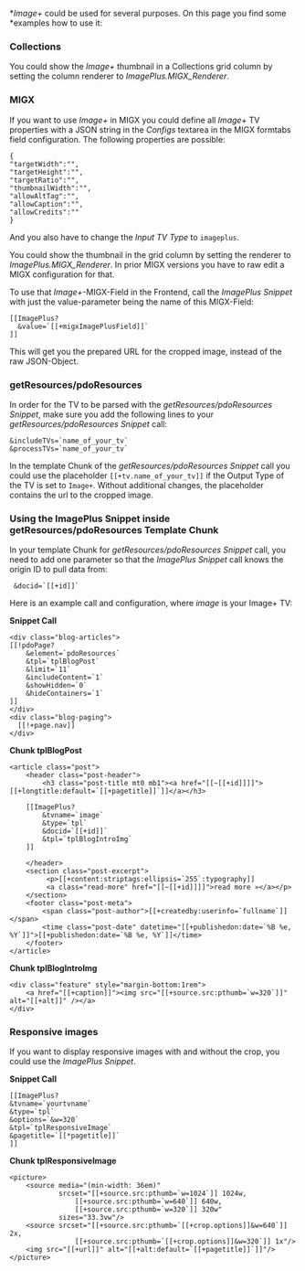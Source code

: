 **Image+* could be used for several purposes. On this page you find some
*examples how to use it:

### Collections

You could show the *Image+* thumbnail in a Collections grid column by setting
the column renderer to *ImagePlus.MIGX_Renderer*.

### MIGX

If you want to use *Image+* in MIGX you could define all *Image+* TV properties
with a JSON string in the *Configs* textarea in the MIGX formtabs field
configuration. The following properties are possible:

```
{
"targetWidth":"",
"targetHeight":"",
"targetRatio":"",
"thumbnailWidth":"",
"allowAltTag":"",
"allowCaption":"",
"allowCredits":""
}
```

And you also have to change the *Input TV Type* to `imageplus`.

You could show the thumbnail in the grid column by setting the renderer to
*ImagePlus.MIGX_Renderer*. In prior MIGX versions you have to raw edit a MIGX
configuration for that.

To use that *Image+*-MIGX-Field in the Frontend, call the *ImagePlus Snippet*
with just the value-parameter being the name of this MIGX-Field:

```
[[ImagePlus? 
  &value=`[[+migxImagePlusField]]`
]]
```

This will get you the prepared URL for the cropped image, instead of the raw
JSON-Object.

### getResources/pdoResources

In order for the TV to be parsed with the *getResources/pdoResources Snippet*,
make sure you add the following lines to your *getResources/pdoResources
Snippet* call:

```
&includeTVs=`name_of_your_tv`
&processTVs=`name_of_your_tv`
```

In the template Chunk of the *getResources/pdoResources Snippet* call you
could use the placeholder `[[+tv.name_of_your_tv]]` if the Output Type of the TV
is set to `Image+`. Without additional changes, the placeholder contains the url
to the cropped image.

### Using the ImagePlus Snippet inside getResources/pdoResources Template Chunk

In your template Chunk for *getResources/pdoResources Snippet* call, you need
to add one parameter so that the *ImagePlus Snippet* call knows the origin ID to
pull data from:

```
 &docid=`[[+id]]`
```

Here is an example call and configuration, where *image* is your Image+ TV:

**Snippet Call**
```
<div class="blog-articles">
[[!pdoPage?
    &element=`pdoResources`
    &tpl=`tplBlogPost`
    &limit=`11`
    &includeContent=`1`
    &showHidden=`0`
    &hideContainers=`1`
]]
</div>
<div class="blog-paging">
  [[!+page.nav]]
</div>
```

**Chunk tplBlogPost**

```
<article class="post">
    <header class="post-header">
        <h3 class="post-title mt0 mb1"><a href="[[~[[+id]]]]">[[+longtitle:default=`[[+pagetitle]]`]]</a></h3>

    [[ImagePlus? 
        &tvname=`image` 
        &type=`tpl` 
        &docid=`[[+id]]`
        &tpl=`tplBlogIntroImg`
    ]] 

    </header>
    <section class="post-excerpt">
         <p>[[+content:striptags:ellipsis=`255`:typography]]
         <a class="read-more" href="[[~[[+id]]]]">read more »</a></p>
    </section>
    <footer class="post-meta">
        <span class="post-author">[[+createdby:userinfo=`fullname`]]</span>
        <time class="post-date" datetime="[[+publishedon:date=`%B %e, %Y`]]">[[+publishedon:date=`%B %e, %Y`]]</time>
    </footer>
</article>
```

**Chunk tplBlogIntroImg**

```
<div class="feature" style="margin-bottom:1rem">
    <a href="[[+caption]]"><img src="[[+source.src:pthumb=`w=320`]]" alt="[[+alt]]" /></a>
</div>
```

### Responsive images

If you want to display responsive images with and without the crop, you could
use the *ImagePlus Snippet*.

**Snippet Call**
```
[[ImagePlus? 
&tvname=`yourtvname` 
&type=`tpl` 
&options=`&w=320`
&tpl=`tplResponsiveImage`
&pagetitle=`[[*pagetitle]]`
]]
```
    
**Chunk tplResponsiveImage**
```
<picture>
    <source media="(min-width: 36em)"
            srcset="[[+source.src:pthumb=`w=1024`]] 1024w,
                [[+source.src:pthumb=`w=640`]] 640w,
                [[+source.src:pthumb=`w=320`]] 320w"
            sizes="33.3vw"/>
    <source srcset="[[+source.src:pthumb=`[[+crop.options]]&w=640`]] 2x,
                [[+source.src:pthumb=`[[+crop.options]]&w=320`]] 1x"/>
    <img src="[[+url]]" alt="[[+alt:default=`[[+pagetitle]]`]]"/>
</picture>
```
